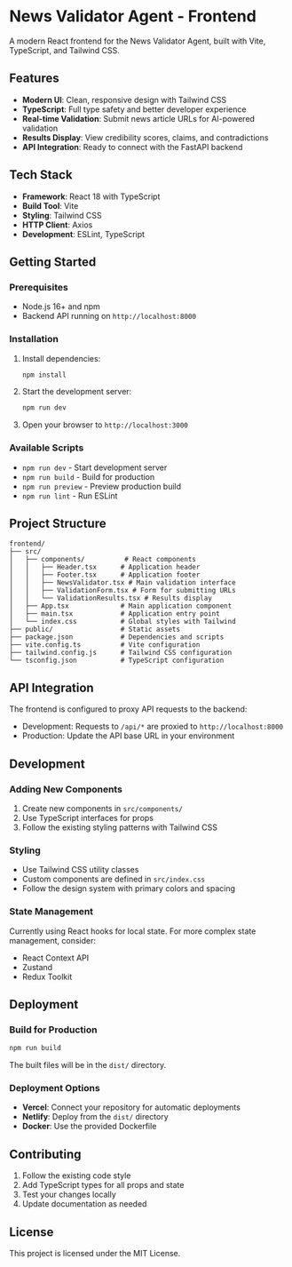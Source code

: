 # News Validator Agent - Frontend

A modern React frontend for the News Validator Agent, built with Vite, TypeScript, and Tailwind CSS.

## Features

- **Modern UI**: Clean, responsive design with Tailwind CSS
- **TypeScript**: Full type safety and better developer experience
- **Real-time Validation**: Submit news article URLs for AI-powered validation
- **Results Display**: View credibility scores, claims, and contradictions
- **API Integration**: Ready to connect with the FastAPI backend

## Tech Stack

- **Framework**: React 18 with TypeScript
- **Build Tool**: Vite
- **Styling**: Tailwind CSS
- **HTTP Client**: Axios
- **Development**: ESLint, TypeScript

## Getting Started

### Prerequisites

- Node.js 16+ and npm
- Backend API running on `http://localhost:8000`

### Installation

1. Install dependencies:
   ```bash
   npm install
   ```

2. Start the development server:
   ```bash
   npm run dev
   ```

3. Open your browser to `http://localhost:3000`

### Available Scripts

- `npm run dev` - Start development server
- `npm run build` - Build for production
- `npm run preview` - Preview production build
- `npm run lint` - Run ESLint

## Project Structure

```
frontend/
├── src/
│   ├── components/          # React components
│   │   ├── Header.tsx      # Application header
│   │   ├── Footer.tsx      # Application footer
│   │   ├── NewsValidator.tsx # Main validation interface
│   │   ├── ValidationForm.tsx # Form for submitting URLs
│   │   └── ValidationResults.tsx # Results display
│   ├── App.tsx             # Main application component
│   ├── main.tsx            # Application entry point
│   └── index.css           # Global styles with Tailwind
├── public/                 # Static assets
├── package.json            # Dependencies and scripts
├── vite.config.ts          # Vite configuration
├── tailwind.config.js      # Tailwind CSS configuration
└── tsconfig.json           # TypeScript configuration
```

## API Integration

The frontend is configured to proxy API requests to the backend:

- Development: Requests to `/api/*` are proxied to `http://localhost:8000`
- Production: Update the API base URL in your environment

## Development

### Adding New Components

1. Create new components in `src/components/`
2. Use TypeScript interfaces for props
3. Follow the existing styling patterns with Tailwind CSS

### Styling

- Use Tailwind CSS utility classes
- Custom components are defined in `src/index.css`
- Follow the design system with primary colors and spacing

### State Management

Currently using React hooks for local state. For more complex state management, consider:

- React Context API
- Zustand
- Redux Toolkit

## Deployment

### Build for Production

```bash
npm run build
```

The built files will be in the `dist/` directory.

### Deployment Options

- **Vercel**: Connect your repository for automatic deployments
- **Netlify**: Deploy from the `dist/` directory
- **Docker**: Use the provided Dockerfile

## Contributing

1. Follow the existing code style
2. Add TypeScript types for all props and state
3. Test your changes locally
4. Update documentation as needed

## License

This project is licensed under the MIT License. 